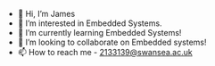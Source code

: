 - 👋 Hi, I’m James 
- 👀 I’m interested in Embedded Systems. 
- 🌱 I’m currently learning Embedded Systems!
- 💞️ I’m looking to collaborate on Embedded systems!
- 📫 How to reach me - 2133139@swansea.ac.uk
